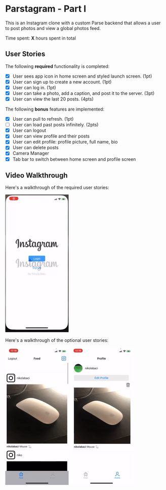# Parstagram - Part I

This is an Instagram clone with a custom Parse backend that allows a user to post photos and view a global photos feed.

Time spent: **X** hours spent in total

## User Stories

The following **required** functionality is completed:

- [x] User sees app icon in home screen and styled launch screen. (1pt)
- [x] User can sign up to create a new account. (1pt)
- [x] User can log in. (1pt)
- [x] User can take a photo, add a caption, and post it to the server. (3pt)
- [x] User can view the last 20 posts. (4pts)

The following **bonus** features are implemented:

- [x] User can pull to refresh. (1pt)
- [ ] User can load past posts infinitely. (2pts)
- [x] User can logout
- [x] User can view profile and their posts
- [x] User can edit profile: profile picture, full name, bio
- [x] User can delete posts
- [x] Camera Manager
- [x] Tab bar to switch between home screen and profile screen

## Video Walkthrough

Here's a walkthrough of the required user stories:

<img src='required_stories.gif' title='Video Walkthrough' width='' alt='Video Walkthrough' />


Here's a walkthrough of the optional user stories:

<img src='bonus_stories_1.gif' title='Video Walkthrough' width='' alt='Video Walkthrough' />

<img src='bonus_stories_2.gif' title='Video Walkthrough' width='' alt='Video Walkthrough' />
